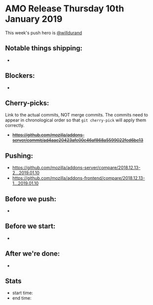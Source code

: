 # AMO Release Thursday 10th January 2019

This week's push hero is [@willdurand](https://github.com/willdurand/)

## Notable things shipping:

*

## Blockers:

*

## Cherry-picks:

Link to the actual commits, NOT merge commits. The commits need to appear
in chronological order so that `git cherry-pick` will apply them correctly.

* ~~https://github.com/mozilla/addons-server/commit/ad4aae20423afe00c46af868a5599022fcd6be13~~

## Pushing:

* https://github.com/mozilla/addons-server/compare/2018.12.13-2...2019.01.10
* https://github.com/mozilla/addons-frontend/compare/2018.12.13-1...2019.01.10


## Before we push:

*

## Before we start:

*

## After we're done:

*

## Stats

* start time:
* end time:
